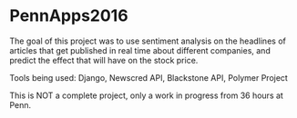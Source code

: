 # PennApps2016

The goal of this project was to use sentiment analysis on the headlines of articles that get published in real time about different companies, and predict the effect that will have on the stock price. 

Tools being used: Django, Newscred API, Blackstone API, Polymer Project

This is NOT a complete project, only a work in progress from 36 hours at Penn.
